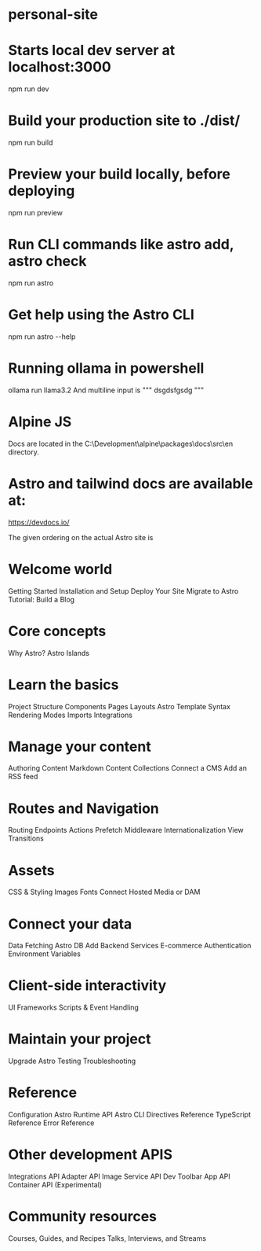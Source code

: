 # personal-site
 
# Starts local dev server at localhost:3000
npm run dev

# Build your production site to ./dist/
npm run build

# Preview your build locally, before deploying
npm run preview

# Run CLI commands like astro add, astro check
npm run astro

# Get help using the Astro CLI
npm run astro --help

# Running ollama in powershell
ollama run llama3.2
And multiline input is """ dsgdsfgsdg """

# Alpine JS
Docs are located in the C:\Development\alpine\packages\docs\src\en directory.

# Astro and tailwind docs are available at:
https://devdocs.io/

The given ordering on the actual Astro site is

# Welcome world
Getting Started
Installation and Setup
Deploy Your Site
Migrate to Astro
Tutorial: Build a Blog

# Core concepts
Why Astro?
Astro Islands

# Learn the basics
Project Structure
Components
Pages
Layouts
Astro Template Syntax
Rendering Modes
Imports
Integrations

# Manage your content
Authoring Content
Markdown
Content Collections
Connect a CMS
Add an RSS feed

# Routes and Navigation
Routing
Endpoints
Actions
Prefetch
Middleware
Internationalization
View Transitions

# Assets
CSS & Styling
Images
Fonts
Connect Hosted Media or DAM

# Connect your data
Data Fetching
Astro DB
Add Backend Services
E-commerce
Authentication
Environment Variables

# Client-side interactivity
UI Frameworks
Scripts & Event Handling

# Maintain your project
Upgrade Astro
Testing
Troubleshooting

# Reference
Configuration
Astro Runtime API
Astro CLI
Directives Reference
TypeScript Reference
Error Reference

# Other development APIS
Integrations API
Adapter API
Image Service API
Dev Toolbar App API
Container API (Experimental)

# Community resources
Courses, Guides, and Recipes
Talks, Interviews, and Streams
